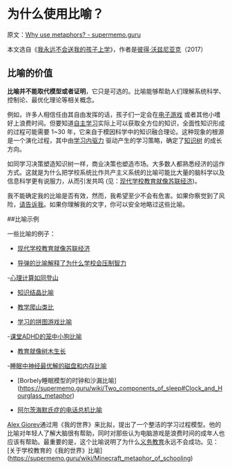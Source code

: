# 为什么使用比喻？

原文：[Why use metaphors? - supermemo.guru](https://supermemo.guru/wiki/Why_use_metaphors%3F)

本文选自《[我永远不会送我的孩子上学](https://supermemo.guru/wiki/Problem_of_Schooling)》，作者是[彼得·沃兹尼亚克](https://supermemo.guru/wiki/Piotr_Wozniak)（2017）

## 比喻的价值

**比喻并不能取代模型或者证明**，它只是可选的。比喻能够帮助人们理解系统科学、控制论、最优化理论等相关概念。

例如，许多人相信任由其自由发挥的话，孩子们一定会在[电子游戏](https://supermemo.guru/wiki/Videogames) 或者其他小嗜好上浪费时间。但要知道[自主学习](https://supermemo.guru/wiki/Free_learning)实际上可以获取全方位的知识，全面性知识形成的过程可能需要 1~30 年，它来自于模因科学中的知识融合理论。这种现象的根源是一个演化过程，其中由[学习内驱力](https://supermemo.guru/wiki/Learn_drive) 驱动产生的学习策略，确定了[知识树](https://supermemo.guru/wiki/Knowledge_tree) 的成长方向。

如同学习决策塑造知识树一样，商业决策也塑造市场。大多数人都熟悉经济的运作方式。这就是为什么把学校系统比作共产主义系统的比喻可能比大量的脑科学以及信息科学更有说服力，从而引发共鸣 (见：[现代学校教育就像苏联经济](https://supermemo.guru/wiki/Modern_schooling_is_like_Soviet_economy))。

我不能确定我的比喻是否有效，然而，我希望至少不会有危害。如果你察觉到了风险，[请告诉我](https://supermemo.guru/wiki/Let_me_know)。如果你理解我的文字，你可以安全地略过这些比喻。

##比喻示例

一些比喻的例子：

- [现代学校教育就像苏联经济](https://supermemo.guru/wiki/Modern_schooling_is_like_Soviet_economy)

- [导弹的比喻解释了为什么学校会压制智力](https://supermemo.guru/wiki/Missile_metaphor)

-[心理计算如同登山](https://supermemo.guru/wiki/How_to_solve_any_problem%3F#Creative_disruption)

- [知识结晶比喻](https://supermemo.guru/wiki/Knowledge_crystallization#Crystallization_metaphor)

- [教学爬山类比](https://supermemo.guru/wiki/Mountain_climb_metaphor_of_schooling)

- [学习的拼图游戏比喻](https://supermemo.guru/wiki/Jigsaw_puzzle_metaphor)

-[课堂ADHD的笼中小狗比喻](https://supermemo.guru/wiki/Would_you_have_a_heart_to_cage_a_puppy%3F)

- [教育就像树木生长](https://supermemo.guru/wiki/Optimization_of_education#The_tree_metaphor)

-[睡眠中神经最优解的磁盘和内存比喻](https://supermemo.guru/wiki/Why_do_we_sleep%3F#Disk_and_RAM_metaphor)

- [Borbely睡眠模型的时钟和沙漏比喻] (https://supermemo.guru/wiki/Two_components_of_sleep#Clock_and_Hourglass_metaphor)

- [阿尔茨海默氏症的电话总机比喻](https://supermemo.guru/wiki/How_schools_can_contribute_to_Alzheimer's_disease#Switchboard_metaphor)

[Alex Giorev](https://supermemo.guru/wiki/Alex_Giorev)通过用《我的世界》来比拟，提出了一个整洁的学习过程模型。他的比喻对年轻人了解大脑很有帮助，同时对那些认为电脑游戏是浪费时间的成年人也应该有帮助。最重要的是，这个比喻说明了为什么[义务教育](https://supermemo.guru/wiki/Compulsory_schooling)永远不会成功。见：[关于学校教育的《我的世界》比喻] (https://supermemo.guru/wiki/Minecraft_metaphor_of_schooling)